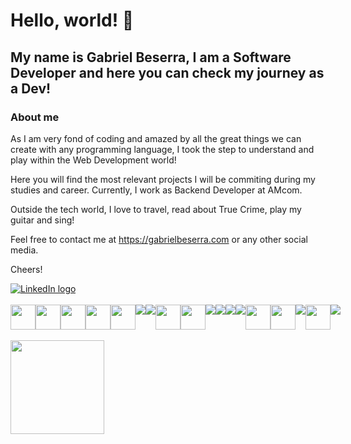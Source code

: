 # Hello, world! 👋

## My name is Gabriel Beserra, I am a Software Developer and here you can check my journey as a Dev!

### About me

As I am very fond of coding and amazed by all the great things we can create with any programming language, I took the step to understand and play within the Web Development world!

Here you will find the most relevant projects I will be commiting during my studies and career. 
Currently, I work as Backend Developer at AMcom.

Outside the tech world, I love to travel, read about True Crime, play my guitar and sing!

Feel free to contact me at https://gabrielbeserra.com or any other social media.

Cheers!
<br/>
<div style="display: flex;">
  <a href="https://www.linkedin.com/in/-gabrielbeserra/" target="_blank">
    <img src="https://img.shields.io/badge/LinkedIn-0077B5?style=for-the-badge&logo=linkedin&logoColor=white" alt="LinkedIn logo">
  </a>  
</div>
<br/>
<div style="display: flex;">
  <img src="https://cdn.jsdelivr.net/gh/devicons/devicon/icons/html5/html5-original.svg" height='40rem' width='40rem'/>
  <img src="https://cdn.jsdelivr.net/gh/devicons/devicon/icons/css3/css3-original.svg" height='40rem' width='40rem'/>
  <img src="https://cdn.jsdelivr.net/gh/devicons/devicon/icons/javascript/javascript-original.svg" height='40rem' width='40rem'/>
  <img src="https://cdn.jsdelivr.net/gh/devicons/devicon/icons/typescript/typescript-original.svg" height='40rem' width='40rem'/>
  <img src="https://cdn.jsdelivr.net/gh/devicons/devicon/icons/react/react-original.svg" height='40rem' width='40rem'/>
  <img src="https://cdn.jsdelivr.net/gh/devicons/devicon@latest/icons/nextjs/nextjs-original.svg" />
  <img src="https://cdn.jsdelivr.net/gh/devicons/devicon@latest/icons/nestjs/nestjs-original.svg" />
  <img src="https://cdn.jsdelivr.net/gh/devicons/devicon/icons/csharp/csharp-original.svg" height='40rem' width='40rem'/>
  <img src="https://cdn.jsdelivr.net/gh/devicons/devicon/icons/dotnetcore/dotnetcore-original.svg" height='40rem' width='40rem'/>
  <img src="https://cdn.jsdelivr.net/gh/devicons/devicon@latest/icons/java/java-original.svg" />
  <img src="https://cdn.jsdelivr.net/gh/devicons/devicon@latest/icons/spring/spring-original.svg" />
  <img src="https://cdn.jsdelivr.net/gh/devicons/devicon@latest/icons/python/python-original.svg" />
  <img src="https://cdn.jsdelivr.net/gh/devicons/devicon@latest/icons/fastapi/fastapi-original.svg" />
  <img src="https://cdn.jsdelivr.net/gh/devicons/devicon/icons/docker/docker-original.svg" height='40rem' width='40rem'/>
  <img src="https://cdn.jsdelivr.net/gh/devicons/devicon/icons/postgresql/postgresql-original.svg" height='40rem' width='40rem'/>
  <img src="https://cdn.jsdelivr.net/gh/devicons/devicon@latest/icons/mongodb/mongodb-original.svg" />
  <img src="https://cdn.jsdelivr.net/gh/devicons/devicon/icons/git/git-original.svg" height='40rem' width='40rem'/>
  <img src="https://cdn.jsdelivr.net/gh/devicons/devicon@latest/icons/azure/azure-original.svg" />
</div>
<br/>
<div>
  <img height="150em" src="https://github-readme-stats.vercel.app/api/top-langs/?username=gbeserra95&layout=compact&theme=omni"/>
</div>
